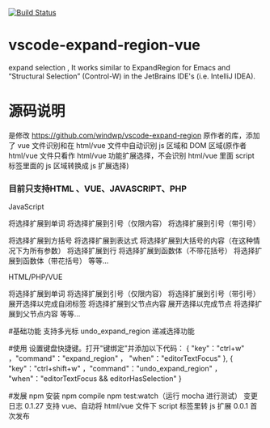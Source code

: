 [![Build Status](https://travis-ci.org/windwp/vscode-expand-region.svg?branch=master)](https://travis-ci.org/windwp/vscode-expand-region)

# vscode-expand-region-vue
expand selection , It works similar to ExpandRegion for Emacs and “Structural Selection” (Control-W) in the JetBrains IDE's (i.e. IntelliJ IDEA).

# 源码说明
是修改 https://github.com/windwp/vscode-expand-region 原作者的库，添加了 vue 文件识别和在 html/vue 文件中自动识别 js 区域和 DOM 区域(原作者 html/vue 文件只看作 html/vue 功能扩展选择，不会识别 html/vue 里面 script 标签里面的 js 区域转换成 js 扩展选择)

### 目前只支持HTML 、VUE、JAVASCRIPT、PHP

JavaScript

将选择扩展到单词
将选择扩展到引号（仅限内容）
将选择扩展到引号（带引号）

将选择扩展到方括号
将选择扩展到表达式
将选择扩展到大括号的内容（在这种情况下为所有参数）
将选择扩展到行
将选择扩展到函数体（不带花括号）
将选择扩展到函数体（带花括号）
等等...

HTML/PHP/VUE

将选择扩展到单词
将选择扩展到引号（仅限内容）
将选择扩展到引号（带引号）
展开选择以完成自闭标签
将选择扩展到父节点内容
展开选择以完成节点
将选择扩展到父节点内容
等等...

#基础功能
支持多光标
undo_expand_region 递减选择功能

#使用
设置键盘快捷键。打开"键绑定"并添加以下代码：
{
"key"："ctrl+w" ，"command"："expand_region" ， "when"："editorTextFocus"
},
{
"key"："ctrl+shift+w" ，"command"："undo_expand_region" ， "when"："editorTextFocus && editorHasSelection"
}

#发展
npm 安装
npm compile
npm test:watch（运行 mocha 进行测试）
变更日志
0.1.27
支持 vue、自动将 html/vue 文件下 script 标签里转 js 扩展
0.0.1
首次发布

